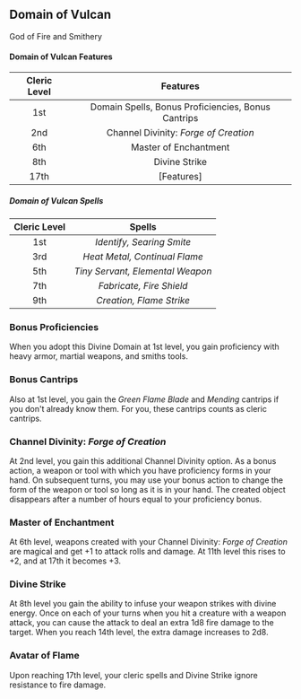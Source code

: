 ## Domain of Vulcan

God of Fire and Smithery

#### Domain of Vulcan Features

| Cleric Level |                      Features                      |
| :----------: | :------------------------------------------------: |
|     1st      | Domain Spells, Bonus Proficiencies, Bonus Cantrips |
|     2nd      |       Channel Divinity: _Forge of Creation_        |
|     6th      |               Master of Enchantment                |
|     8th      |                   Divine Strike                    |
|     17th     |                     [Features]                     |

##### Domain of Vulcan Spells

| Cleric Level |              Spells              |
| :----------: | :------------------------------: |
|     1st      |    _Identify, Searing Smite_     |
|     3rd      |  _Heat Metal, Continual Flame_   |
|     5th      | _Tiny Servant, Elemental Weapon_ |
|     7th      |     _Fabricate, Fire Shield_     |
|     9th      |     _Creation, Flame Strike_     |

### Bonus Proficiencies

When you adopt this Divine Domain at 1st level, you gain proficiency with heavy armor, martial weapons, and smiths tools.

### Bonus Cantrips

Also at 1st level, you gain the _Green Flame Blade_ and _Mending_ cantrips if you don't already know them. For you, these cantrips counts as cleric cantrips.

### Channel Divinity: _Forge of Creation_

At 2nd level, you gain this additional Channel Divinity option. As a bonus action, a weapon or tool with which you have proficiency forms in your hand. On subsequent turns, you may use your bonus action to change the form of the weapon or tool so long as it is in your hand. The created object disappears after a number of hours equal to your proficiency bonus.

### Master of Enchantment

At 6th level, weapons created with your Channel Divinity: _Forge of Creation_ are magical and get +1 to attack rolls and damage. At 11th level this rises to +2, and at 17th it becomes +3.

### Divine Strike

At 8th level you gain the ability to infuse your weapon strikes with divine energy. Once on each of your turns when you hit a creature with a weapon attack, you can cause the attack to deal an extra 1d8 fire damage to the target. When you reach 14th level, the extra damage increases to 2d8.

### Avatar of Flame

Upon reaching 17th level, your cleric spells and Divine Strike ignore resistance to fire damage.
